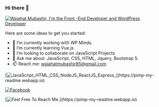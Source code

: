 ### Hi there 👋


[![Wajahat Mubashir, I'm the Front -End Developer and WordPress Developer](https://pimp-my-readme.webapp.io/pimp-my-readme/wavy-banner?subtitle=I%27m%20the%20Front%20-End%20Developer%20and%20WordPress%20Developer&title=Wajahat%20Mubashir)](https://pimp-my-readme.webapp.io)

Here are some ideas to get you started:

- 🔭 I’m currently working with WP Minds.
- 🌱 I’m currently learning Vue.js
- 👯 I’m looking to collaborate on JavaScript Projects
- 💬 Ask me about .JavaScript, CSS, HTML, Jquery, Bootstrap 5.
- 📫 Reach me: wajahatmubashir85@gmail.com

[![JavaScript_HTML_CSS_NodeJS_ReactJS_Express_](https://pimp-my-readme.webapp.io/pimp-my-readme/technology?technology=JavaScript_HTML_CSS_NodeJS_ReactJS_Express_)](https://pimp-my-readme.webapp.io)

[![Facebook](https://pimp-my-readme.webapp.io/pimp-my-readme/social-media?social=Facebook)](https://www.facebook.com/wajahatmubashir/)

[![Feel Free To Reach Me.](https://pimp-my-readme.webapp.io/pimp-my-readme/sliding-text?emojis=1f607&text=Feel%2520Free%2520To%2520Reach%2520Me.)](https://pimp-my-readme.webapp.io)

